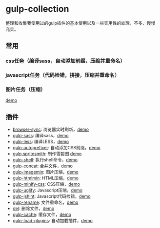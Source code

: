 # gulp-collection

整理和收集我使用过的gulp插件的基本使用以及一些实用性的处理，不多，慢慢充实。

## 常用
### css任务（编译sass，自动添加前缀，压缩并重命名）
### javascript任务（代码检错，拼接，压缩并重命名）
### 图片任务（压缩）

[demo](https://coding.net/u/chuiliu/p/gulp-collection/git/blob/master/example/gulpfile.js)

## 插件

- [browser-sync](https://www.browsersync.io/docs/gulp): 浏览器实时刷新，[demo](https://coding.net/u/chuiliu/p/gulp-collection/git/blob/master/examples/browser-sync-example/gulpfile.js)
- [gulp-sass](https://www.npmjs.com/package/gulp-sass): 编译sass，[demo](https://coding.net/u/chuiliu/p/gulp-collection/git/blob/master/examples/gulp-sass-example/gulpfile.js)
- [gulp-less](https://github.com/plus3network/gulp-less): 编译LESS，[demo](https://coding.net/u/chuiliu/p/gulp-collection/git/blob/master/examples/gulp-less-example/gulpfile.js)
- [gulp-autoprefixer](https://www.npmjs.com/package/gulp-autoprefixer): 自动添加CSS前缀，[demo](https://coding.net/u/chuiliu/p/gulp-collection/git/blob/master/examples/gulp-autoprefixer-example/gulpfile.js)
- [gulp.spritesmith](https://www.npmjs.com/package/gulp.spritesmith): 制作雪碧图 [demo](https://coding.net/u/chuiliu/p/gulp-collection/git/blob/master/examples/gulp.spritesmith-example/gulpfile.js)
- [gulp-shell](https://www.npmjs.com/package/gulp-shell): 执行shell命令，[demo](https://coding.net/u/chuiliu/p/gulp-collection/git/blob/master/examples/gulp-shell-example/gulpfile.js)
- [gulp-concat](https://www.npmjs.com/package/gulp-concat): 合并文件，[demo](https://coding.net/u/chuiliu/p/gulp-collection/git/blob/master/examples/gulp-concat-example/gulpfile.js)
- [gulp-imagemin](https://github.com/sindresorhus/gulp-imagemin): 图片压缩，[demo](https://coding.net/u/chuiliu/p/gulp-collection/git/blob/master/examples/gulp-imagemin-example/gulpfile.js)
- [gulp-htmlmin](https://www.npmjs.com/package/gulp-htmlmin): HTML压缩，[demo](https://coding.net/u/chuiliu/p/gulp-collection/git/blob/master/examples/gulp-htmlmin-example/gulpfile.js)
- [gulp-minify-css](https://www.npmjs.com/package/gulp-minify-css): CSS压缩，[demo](https://coding.net/u/chuiliu/p/gulp-collection/git/blob/master/examples/gulp-minify-css-example/gulpfile.js)
- [gulp-uglify](https://www.npmjs.com/package/gulp-uglify): Javascript压缩，[demo](https://coding.net/u/chuiliu/p/gulp-collection/git/blob/master/examples/gulp-uglify-example/gulpfile.js)
- [gulp-jshint](https://www.npmjs.com/package/gulp-jshint): Javascript代码检错，[demo](https://coding.net/u/chuiliu/p/gulp-collection/git/blob/master/examples/gulp-jshint-example/gulpfile.js)
- [gulp-rename](https://www.npmjs.com/package/gulp-rename): 文件重命名，[demo](https://coding.net/u/chuiliu/p/gulp-collection/git/blob/master/examples/gulp-rename-example/gulpfile.js)
- [del](https://www.npmjs.com/package/del): 删除文件，[demo](https://coding.net/u/chuiliu/p/gulp-collection/git/blob/master/examples/del-example/gulpfile.js)
- [gulp-cache](https://www.npmjs.com/package/gulp-cache): 缓存文件，[demo](https://coding.net/u/chuiliu/p/gulp-collection/git/blob/master/examples/gulp-cache-example/gulpfile.js)
- [gulp-load-plugins](https://www.npmjs.com/package/gulp-load-plugins): 自动加载插件，[demo](https://coding.net/u/chuiliu/p/gulp-collection/git/blob/master/examples/gulp-load-plugins-example/gulpfile.js)


